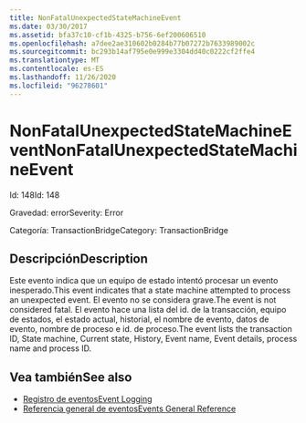 ```yaml
---
title: NonFatalUnexpectedStateMachineEvent
ms.date: 03/30/2017
ms.assetid: bfa37c10-cf1b-4325-b756-6ef200606510
ms.openlocfilehash: a7dee2ae310602b0284b77b07272b7633989002c
ms.sourcegitcommit: bc293b14af795e0e999e3304dd40c0222cf2ffe4
ms.translationtype: MT
ms.contentlocale: es-ES
ms.lasthandoff: 11/26/2020
ms.locfileid: "96278601"
---
```

# <a name="nonfatalunexpectedstatemachineevent"></a><span data-ttu-id="d50fa-102">NonFatalUnexpectedStateMachineEvent</span><span class="sxs-lookup"><span data-stu-id="d50fa-102">NonFatalUnexpectedStateMachineEvent</span></span>

<span data-ttu-id="d50fa-103">Id: 148</span><span class="sxs-lookup"><span data-stu-id="d50fa-103">Id: 148</span></span>  
  
 <span data-ttu-id="d50fa-104">Gravedad: error</span><span class="sxs-lookup"><span data-stu-id="d50fa-104">Severity: Error</span></span>  
  
 <span data-ttu-id="d50fa-105">Categoría: TransactionBridge</span><span class="sxs-lookup"><span data-stu-id="d50fa-105">Category: TransactionBridge</span></span>  
  
## <a name="description"></a><span data-ttu-id="d50fa-106">Descripción</span><span class="sxs-lookup"><span data-stu-id="d50fa-106">Description</span></span>  

 <span data-ttu-id="d50fa-107">Este evento indica que un equipo de estado intentó procesar un evento inesperado.</span><span class="sxs-lookup"><span data-stu-id="d50fa-107">This event indicates that a state machine attempted to process an unexpected event.</span></span> <span data-ttu-id="d50fa-108">El evento no se considera grave.</span><span class="sxs-lookup"><span data-stu-id="d50fa-108">The event is not considered fatal.</span></span> <span data-ttu-id="d50fa-109">El evento hace una lista del id. de la transacción, equipo de estados, el estado actual, historial, el nombre de evento, datos de evento, nombre de proceso e id. de proceso.</span><span class="sxs-lookup"><span data-stu-id="d50fa-109">The event lists the transaction ID, State machine, Current state, History, Event name, Event details, process name and process ID.</span></span>  
  
## <a name="see-also"></a><span data-ttu-id="d50fa-110">Vea también</span><span class="sxs-lookup"><span data-stu-id="d50fa-110">See also</span></span>

- [<span data-ttu-id="d50fa-111">Registro de eventos</span><span class="sxs-lookup"><span data-stu-id="d50fa-111">Event Logging</span></span>](index.md)
- [<span data-ttu-id="d50fa-112">Referencia general de eventos</span><span class="sxs-lookup"><span data-stu-id="d50fa-112">Events General Reference</span></span>](events-general-reference.md)
